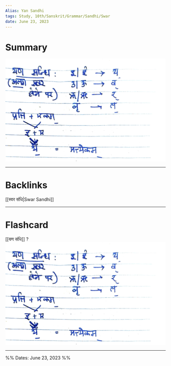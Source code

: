 ```yaml
---
Alias: Yan Sandhi
tags: Study, 10th/Sanskrit/Grammar/Sandhi/Swar
date: June 23, 2023
---
```

# Summary
![Yan Sandhi.jpg](assets/yan-sandhi-14d5fac37965460732cf80c8b3f01656-092e7dc1d0e2165662755ee83844972a.jpg)

---
# Backlinks
[[स्वर संधि|Swar Sandhi]]

---
# Flashcard

[[यण संधि]]
?
![Yan Sandhi.jpg](assets/yan-sandhi-14d5fac37965460732cf80c8b3f01656-092e7dc1d0e2165662755ee83844972a.jpg)
<!--SR:!2024-12-17,311,220-->

---
%%
Dates: June 23, 2023
%%